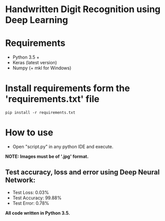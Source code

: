 # Handwritten Digit Recognition using Deep Learning


# Requirements

* Python 3.5 +
* Keras (latest version)
* Numpy (+ mkl for Windows)

# Install requirements form the 'requirements.txt' file

```
pip install -r requirements.txt
```

# How to use

* Open "script.py" in any python IDE and execute.

**NOTE: Images must be of '.jpg' format.**


## Test accuracy, loss and error using Deep Neural Network:

* Test Loss: 0.03%
* Test Accuracy: 99.88%
* Test Error: 0.78%



**All code written in Python 3.5.**

